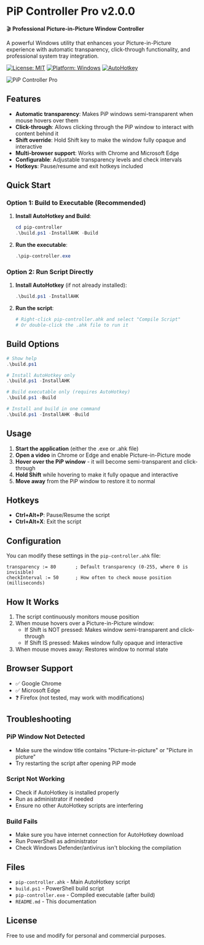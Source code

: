 # PiP Controller Pro v2.0.0

🎬 **Professional Picture-in-Picture Window Controller**

A powerful Windows utility that enhances your Picture-in-Picture experience with automatic transparency, click-through functionality, and professional system tray integration.

[![License: MIT](https://img.shields.io/badge/License-MIT-yellow.svg)](https://opensource.org/licenses/MIT)
[![Platform: Windows](https://img.shields.io/badge/Platform-Windows-blue.svg)](https://www.microsoft.com/windows/)
[![AutoHotkey](https://img.shields.io/badge/AutoHotkey-v1.1+-green.svg)](https://www.autohotkey.com/)

![PiP Controller Pro](https://via.placeholder.com/800x400/2196F3/FFFFFF?text=PiP+Controller+Pro+v2.0.0)

## Features

- **Automatic transparency**: Makes PiP windows semi-transparent when mouse hovers over them
- **Click-through**: Allows clicking through the PiP window to interact with content behind it
- **Shift override**: Hold Shift key to make the window fully opaque and interactive
- **Multi-browser support**: Works with Chrome and Microsoft Edge
- **Configurable**: Adjustable transparency levels and check intervals
- **Hotkeys**: Pause/resume and exit hotkeys included

## Quick Start

### Option 1: Build to Executable (Recommended)

1. **Install AutoHotkey and Build**:
   ```powershell
   cd pip-controller
   .\build.ps1 -InstallAHK -Build
   ```

2. **Run the executable**:
   ```powershell
   .\pip-controller.exe
   ```

### Option 2: Run Script Directly

1. **Install AutoHotkey** (if not already installed):
   ```powershell
   .\build.ps1 -InstallAHK
   ```

2. **Run the script**:
   ```powershell
   # Right-click pip-controller.ahk and select "Compile Script"
   # Or double-click the .ahk file to run it
   ```

## Build Options

```powershell
# Show help
.\build.ps1

# Install AutoHotkey only
.\build.ps1 -InstallAHK

# Build executable only (requires AutoHotkey)
.\build.ps1 -Build

# Install and build in one command
.\build.ps1 -InstallAHK -Build
```

## Usage

1. **Start the application** (either the .exe or .ahk file)
2. **Open a video** in Chrome or Edge and enable Picture-in-Picture mode
3. **Hover over the PiP window** - it will become semi-transparent and click-through
4. **Hold Shift** while hovering to make it fully opaque and interactive
5. **Move away** from the PiP window to restore it to normal

## Hotkeys

- **Ctrl+Alt+P**: Pause/Resume the script
- **Ctrl+Alt+X**: Exit the script

## Configuration

You can modify these settings in the `pip-controller.ahk` file:

```autohotkey
transparency := 80       ; Default transparency (0-255, where 0 is invisible)
checkInterval := 50      ; How often to check mouse position (milliseconds)
```

## How It Works

1. The script continuously monitors mouse position
2. When mouse hovers over a Picture-in-Picture window:
   - If Shift is NOT pressed: Makes window semi-transparent and click-through
   - If Shift IS pressed: Makes window fully opaque and interactive
3. When mouse moves away: Restores window to normal state

## Browser Support

- ✅ Google Chrome
- ✅ Microsoft Edge
- ❓ Firefox (not tested, may work with modifications)

## Troubleshooting

### PiP Window Not Detected
- Make sure the window title contains "Picture-in-picture" or "Picture in picture"
- Try restarting the script after opening PiP mode

### Script Not Working
- Check if AutoHotkey is installed properly
- Run as administrator if needed
- Ensure no other AutoHotkey scripts are interfering

### Build Fails
- Make sure you have internet connection for AutoHotkey download
- Run PowerShell as administrator
- Check Windows Defender/antivirus isn't blocking the compilation

## Files

- `pip-controller.ahk` - Main AutoHotkey script
- `build.ps1` - PowerShell build script
- `pip-controller.exe` - Compiled executable (after build)
- `README.md` - This documentation

## License

Free to use and modify for personal and commercial purposes.
